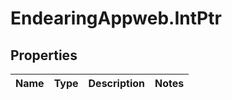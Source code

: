 # EndearingAppweb.IntPtr

## Properties
Name | Type | Description | Notes
------------ | ------------- | ------------- | -------------
